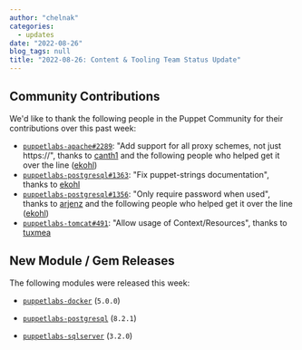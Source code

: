 ```yaml
---
author: "chelnak"
categories:
  - updates
date: "2022-08-26"
blog_tags: null
title: "2022-08-26: Content & Tooling Team Status Update"
---
```


## Community Contributions

We'd like to thank the following people in the Puppet Community for their contributions over this past week:

- [`puppetlabs-apache#2289`][puppetlabs-apache-pr-2289]: "Add support for all proxy schemes, not just https://", thanks to [canth1][canth1] and the following people who helped get it over the line ([ekohl][ekohl])
- [`puppetlabs-postgresql#1363`][puppetlabs-postgresql-pr-1363]: "Fix puppet-strings documentation", thanks to [ekohl][ekohl]
- [`puppetlabs-postgresql#1356`][puppetlabs-postgresql-pr-1356]: "Only require password when used", thanks to [arjenz][arjenz] and the following people who helped get it over the line ([ekohl][ekohl])
- [`puppetlabs-tomcat#491`][puppetlabs-tomcat-pr-491]: "Allow usage of Context/Resources", thanks to [tuxmea][tuxmea]

## New Module / Gem Releases

The following modules were released this week:

- [`puppetlabs-docker`][puppetlabs-docker] (`5.0.0`)
- [`puppetlabs-postgresql`][puppetlabs-postgresql] (`8.2.1`)
- [`puppetlabs-sqlserver`][puppetlabs-sqlserver] (`3.2.0`)

  [puppetlabs-docker]: https://github.com/puppetlabs/puppetlabs-docker
  [puppetlabs-postgresql]: https://github.com/puppetlabs/puppetlabs-postgresql
  [puppetlabs-sqlserver]: https://github.com/puppetlabs/puppetlabs-sqlserver
  [puppetlabs-apache-pr-2289]: https://github.com/puppetlabs/puppetlabs-apache/pull/2289
  [canth1]: https://github.com/canth1
  [ekohl]: https://github.com/ekohl
  [puppetlabs-postgresql-pr-1363]: https://github.com/puppetlabs/puppetlabs-postgresql/pull/1363
  [puppetlabs-postgresql-pr-1356]: https://github.com/puppetlabs/puppetlabs-postgresql/pull/1356
  [arjenz]: https://github.com/arjenz
  [puppetlabs-tomcat-pr-491]: https://github.com/puppetlabs/puppetlabs-tomcat/pull/491
  [tuxmea]: https://github.com/tuxmea
